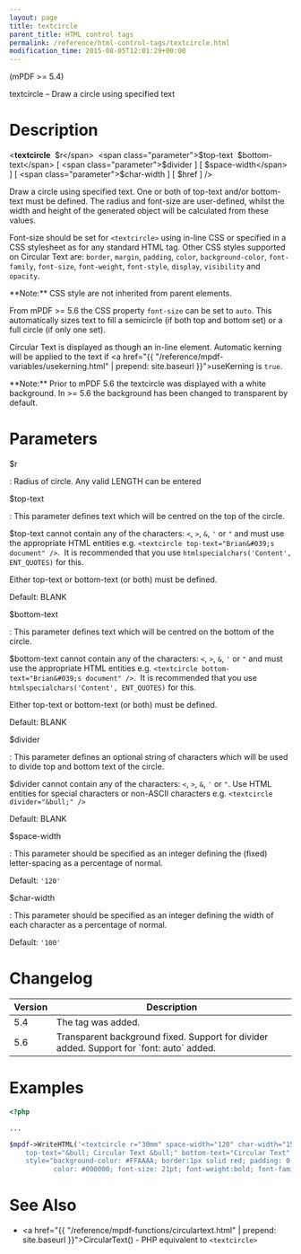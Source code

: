 ```yaml
---
layout: page
title: textcircle
parent_title: HTML control tags
permalink: /reference/html-control-tags/textcircle.html
modification_time: 2015-08-05T12:01:29+00:00
---
```


(mPDF >= 5.4)

textcircle – Draw a circle using specified text

# Description

&lt;**textcircle** 
<span class="parameter">$r</span> 
<span class="parameter">$top-text</span> 
<span class="parameter">$bottom-text</span>
[ <span class="parameter">$divider</span> ]
[ <span class="parameter">$space-width</span> ]
[ <span class="parameter">$char-width</span> ]
[ <span class="parameter">$href</span> ] /&gt;

Draw a circle using specified text. One or both of top-text and/or bottom-text must be defined. The radius and
font-size are user-defined, whilst the width and height of the generated object will be calculated from these values.

Font-size should be set for `<textcircle>` using in-line CSS or specified in a CSS stylesheet as for any standard
HTML tag. Other CSS styles supported on Circular Text are: `border`, `margin`, `padding`, `color`, `background-color`, `font-family`,
`font-size`, `font-weight`, `font-style`, `display`, `visibility` and `opacity`.

<div class="alert alert-info" role="alert" markdown="1">
  **Note:** CSS style are not inherited from parent elements.
</div>

From mPDF >= 5.6 the CSS property `font-size` can be set to `auto`. This automatically
sizes text to fill a semicircle (if both top and bottom set) or a full circle (if only one set).

Circular Text is displayed as though an in-line element. Automatic kerning will be applied to the text if 
<a href="{{ "/reference/mpdf-variables/usekerning.html" | prepend: site.baseurl }}">useKerning</a> 
is `true`. 

<div class="alert alert-info" role="alert" markdown="1">
  **Note:** Prior to mPDF 5.6 the textcircle was displayed with a white background.
  In >= 5.6 the background has been changed to transparent by default.
</div>

# Parameters

<span class="parameter">$r</span>

: Radius of circle. Any valid <span class="smallblock">LENGTH</span> can be entered

<span class="parameter">$top-text</span>

: This parameter defines text which will be centred on the top of the circle.

  <span class="parameter">$top-text</span> cannot contain any of the characters: `<`, `>`, `&`, `'` or `"` and must use
  the appropriate HTML entities e.g. `<textcircle top-text="Brian&#039;s document" />`.  It is recommended that
  you use `htmlspecialchars('Content', ENT_QUOTES)` for this.
  
  Either top-text or bottom-text (or both) must be defined.
  
  Default: <span class="smallblock">BLANK</span>

<span class="parameter">$bottom-text</span>

: This parameter defines text which will be centred on the bottom of the circle.
  
  <span class="parameter">$bottom-text</span> cannot contain any of the characters: `<`, `>`, `&`, `'` or `"` and must
  use the appropriate HTML entities e.g. `<textcircle bottom-text="Brian&#039;s document" />`.  It is recommended
  that you use `htmlspecialchars('Content', ENT_QUOTES)` for this.
  
  Either top-text or bottom-text (or both) must be defined.
  
  Default: <span class="smallblock">BLANK</span>

<span class="parameter">$divider</span>

: This parameter defines an optional string of characters which will be used to divide top and bottom text of the circle.
  
  <span class="parameter">$divider</span> cannot contain any of the characters: `<`, `>`, `&`, `'` or `"`. Use HTML
  entities for special characters or non-ASCII characters e.g. `<textcircle divider="&bull;" />`
  
  Default: <span class="smallblock">BLANK</span>

<span class="parameter">$space-width</span>

: This parameter should be specified as an integer defining the (fixed) letter-spacing as a percentage of normal.
  
  Default: `'120'`

<span class="parameter">$char-width</span>

: This parameter should be specified as an integer defining the width of each character as a percentage of normal.
  
  Default: `'100'`

# Changelog

<table class="table">
<thead>
<tr>
  <th>Version</th>
  <th>Description</th>
</tr>
</thead>
<tbody>
<tr>
  <td>5.4</td>
  <td>The tag was added.</td>
</tr>
<tr>
  <td>5.6</td>
  <td markdown="1">
  Transparent background fixed.   
  Support for divider added.    
  Support for `font: auto` added.
  </td>
</tr>
</tbody>
</table>

# Examples

```php
<?php

...

$mpdf->WriteHTML('<textcircle r="30mm" space-width="120" char-width="150"
    top-text="&bull; Circular Text &bull;" bottom-text="Circular Text"
    style="background-color: #FFAAAA; border:1px solid red; padding: 0.3em; margin: 0.3em; 
           color: #000000; font-size: 21pt; font-weight:bold; font-family: Arial" />');

```

# See Also

- <a href="{{ "/reference/mpdf-functions/circulartext.html" | prepend: site.baseurl }}">CircularText()</a> - PHP equivalent to `<textcircle>`
